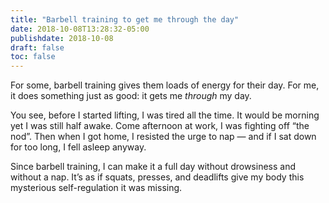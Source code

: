 ```yaml
---
title: "Barbell training to get me through the day"
date: 2018-10-08T13:28:32-05:00
publishdate: 2018-10-08
draft: false
toc: false
---
```


For some, barbell training gives them loads of energy for their day. For me, it does something just as good: it gets me _through_ my day. 

You see, before I started lifting, I was tired all the time. It would be morning yet I was still half awake. Come afternoon at work, I was fighting off “the nod”. Then when I got home, I resisted the urge to nap — and if I sat down for too long, I fell asleep anyway. 

Since barbell training, I can make it a full day without drowsiness and without a nap. It’s as if squats, presses, and deadlifts give my body this mysterious self-regulation it was missing.

